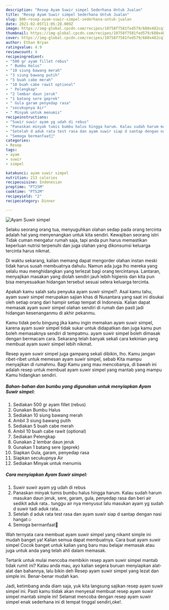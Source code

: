 ```yaml
---
description: "Resep Ayam Suwir simpel Sederhana Untuk Jualan"
title: "Resep Ayam Suwir simpel Sederhana Untuk Jualan"
slug: 806-resep-ayam-suwir-simpel-sederhana-untuk-jualan
date: 2021-02-05T11:05:28.009Z
image: https://img-global.cpcdn.com/recipes/10758f7581fed579/680x482cq70/ayam-suwir-simpel-foto-resep-utama.jpg
thumbnail: https://img-global.cpcdn.com/recipes/10758f7581fed579/680x482cq70/ayam-suwir-simpel-foto-resep-utama.jpg
cover: https://img-global.cpcdn.com/recipes/10758f7581fed579/680x482cq70/ayam-suwir-simpel-foto-resep-utama.jpg
author: Ethan Bryan
ratingvalue: 4.9
reviewcount: 4
recipeingredient:
- "500 gr ayam fillet rebus"
- " Bumbu Halus"
- "10 siung bawang merah"
- "3 siung bawang putih"
- "5 buah cabe merah"
- "10 buah cabe rawit optional"
- " Pelengkap"
- "2 lembar daun jeruk"
- "1 batang sere geprek"
- " Gula garam penyedap rasa"
- "secukupnya Air"
- " Minyak untuk menumis"
recipeinstructions:
- "Suwir suwir ayam yg udah di rebus"
- "Panaskan minyak tumis bumbu halus hingga harum. Kalau sudah harum masukan daun jeruk, sere, garam, gula, penyedap rasa dan beri air sedikit aduk rata.. tunggu air nya menyusut lalu masukan ayam yg sudah d suwir tadi aduk rata.."
- "Setelah d aduk rata test rasa dan ayam suwir siap d santap dengan nasi hangat☺️"
- "Semoga bermanfaat🙏"
categories:
- Resep
tags:
- ayam
- suwir
- simpel

katakunci: ayam suwir simpel 
nutrition: 213 calories
recipecuisine: Indonesian
preptime: "PT25M"
cooktime: "PT52M"
recipeyield: "2"
recipecategory: Dinner

---
```



![Ayam Suwir simpel](https://img-global.cpcdn.com/recipes/10758f7581fed579/680x482cq70/ayam-suwir-simpel-foto-resep-utama.jpg)

Selaku seorang orang tua, menyuguhkan olahan sedap pada orang tercinta adalah hal yang menyenangkan untuk kita sendiri. Kewajiban seorang istri Tidak cuman mengatur rumah saja, tapi anda pun harus memastikan keperluan nutrisi terpenuhi dan juga olahan yang dikonsumsi keluarga tercinta harus nikmat.

Di waktu  sekarang, kalian memang dapat mengorder olahan instan meski tidak harus susah membuatnya dahulu. Namun ada juga lho mereka yang selalu mau menghidangkan yang terlezat bagi orang tercintanya. Lantaran, menyajikan masakan yang diolah sendiri jauh lebih higienis dan kita pun bisa menyesuaikan hidangan tersebut sesuai selera keluarga tercinta. 



Apakah kamu salah satu penyuka ayam suwir simpel?. Asal kamu tahu, ayam suwir simpel merupakan sajian khas di Nusantara yang saat ini disukai oleh setiap orang dari hampir setiap tempat di Indonesia. Kalian dapat memasak ayam suwir simpel olahan sendiri di rumah dan pasti jadi hidangan kesenanganmu di akhir pekanmu.

Kamu tidak perlu bingung jika kamu ingin memakan ayam suwir simpel, karena ayam suwir simpel tidak sukar untuk didapatkan dan juga kamu pun boleh memasaknya sendiri di tempatmu. ayam suwir simpel boleh dimasak dengan bermacam cara. Sekarang telah banyak sekali cara kekinian yang membuat ayam suwir simpel lebih nikmat.

Resep ayam suwir simpel juga gampang sekali dibikin, lho. Kamu jangan ribet-ribet untuk memesan ayam suwir simpel, sebab Kita mampu menyajikan di rumahmu. Bagi Kamu yang mau mencobanya, di bawah ini adalah resep untuk membuat ayam suwir simpel yang mantab yang mampu Kamu hidangkan sendiri.

<!--inarticleads1-->

##### Bahan-bahan dan bumbu yang digunakan untuk menyiapkan Ayam Suwir simpel:

1. Sediakan 500 gr ayam fillet (rebus)
1. Gunakan  Bumbu Halus
1. Sediakan 10 siung bawang merah
1. Ambil 3 siung bawang putih
1. Sediakan 5 buah cabe merah
1. Ambil 10 buah cabe rawit (optional)
1. Sediakan  Pelengkap
1. Gunakan 2 lembar daun jeruk
1. Gunakan 1 batang sere (geprek)
1. Siapkan  Gula, garam, penyedap rasa
1. Siapkan secukupnya Air
1. Sediakan  Minyak untuk menumis




<!--inarticleads2-->

##### Cara menyiapkan Ayam Suwir simpel:

1. Suwir suwir ayam yg udah di rebus
1. Panaskan minyak tumis bumbu halus hingga harum. Kalau sudah harum masukan daun jeruk, sere, garam, gula, penyedap rasa dan beri air sedikit aduk rata.. tunggu air nya menyusut lalu masukan ayam yg sudah d suwir tadi aduk rata..
1. Setelah d aduk rata test rasa dan ayam suwir siap d santap dengan nasi hangat☺️
1. Semoga bermanfaat🙏




Wah ternyata cara membuat ayam suwir simpel yang nikamt simple ini mudah banget ya! Kalian semua dapat membuatnya. Cara buat ayam suwir simpel Cocok banget untuk kalian yang baru mau belajar memasak atau juga untuk anda yang telah ahli dalam memasak.

Tertarik untuk mulai mencoba membikin resep ayam suwir simpel mantab tidak rumit ini? Kalau anda mau, ayo kalian segera buruan menyiapkan alat-alat dan bahannya, lalu bikin deh Resep ayam suwir simpel yang lezat dan simple ini. Benar-benar mudah kan. 

Jadi, ketimbang anda diam saja, yuk kita langsung sajikan resep ayam suwir simpel ini. Pasti kamu tiidak akan menyesal membuat resep ayam suwir simpel mantab simple ini! Selamat mencoba dengan resep ayam suwir simpel enak sederhana ini di tempat tinggal sendiri,oke!.

